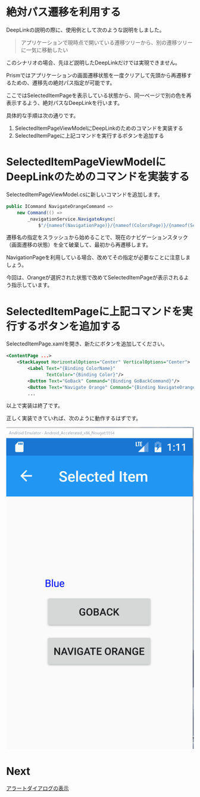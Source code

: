 # 絶対パス遷移を利用する

DeepLinkの説明の際に、使用例として次のような説明をしました。

> アプリケーションで現時点で開いている遷移ツリーから、別の遷移ツリーに一気に移動したい 　

このシナリオの場合、先ほど説明したDeepLinkだけでは実現できません。

Prismではアプリケーションの画面遷移状態を一度クリアして先頭から再遷移するための、遷移先の絶対パス指定が可能です。

ここではSelectedItemPageを表示している状態から、同一ページで別の色を再表示するよう、絶対パスなDeepLinkを行います。

具体的な手順は次の通りです。

1. SelectedItemPageViewModelにDeepLinkのためのコマンドを実装する  
2. SelectedItemPageに上記コマンドを実行するボタンを追加する

# SelectedItemPageViewModelにDeepLinkのためのコマンドを実装する  

SelectedItemPageViewModel.csに新しいコマンドを追加します。

```cs
public ICommand NavigateOrangeCommand =>
    new Command(() => 
        _navigationService.NavigateAsync(
            $"/{nameof(NavigationPage)}/{nameof(ColorsPage)}/{nameof(SelectedItemPage)}?colorName=Orange"));
```

遷移名の指定をスラッシュから始めることで、現在のナビゲーションスタック（画面遷移の状態）を全て破棄して、最初から再遷移します。

NavigationPageを利用している場合、改めてその指定が必要なことに注意しましょう。

今回は、Orangeが選択された状態で改めてSelectedItemPageが表示されるよう指示しています。

# SelectedItemPageに上記コマンドを実行するボタンを追加する

SelectedItemPage.xamlを開き、新たにボタンを追加してください。

```xml
<ContentPage ...>
    <StackLayout HorizontalOptions="Center" VerticalOptions="Center">
        <Label Text="{Binding ColorName}"
               TextColor="{Binding Color}"/>
        <Button Text="GoBack" Command="{Binding GoBackCommand}"/>
        <Button Text="Navigate Orange" Command="{Binding NavigateOrangeCommand}"/>
        ...
```

以上で実装は終了です。

正しく実装できていれば、次のように動作するはずです。

![](assets/04-06-01.gif)

# Next

[アラートダイアログの表示](05-01-アラートダイアログの表示.md)  
